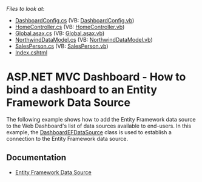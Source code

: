 <!-- default file list -->
*Files to look at*:

* [DashboardConfig.cs](./CS/WebDashboard_EFDataSource/App_Start/DashboardConfig.cs) (VB: [DashboardConfig.vb](./VB/WebDashboard_EFDataSource/App_Start/DashboardConfig.vb))
* [HomeController.cs](./CS/WebDashboard_EFDataSource/Controllers/HomeController.cs) (VB: [HomeController.vb](./VB/WebDashboard_EFDataSource/Controllers/HomeController.vb))
* [Global.asax.cs](./CS/WebDashboard_EFDataSource/Global.asax.cs) (VB: [Global.asax.vb](./VB/WebDashboard_EFDataSource/Global.asax.vb))
* [NorthwindDataModel.cs](./CS/WebDashboard_EFDataSource/Models/NorthwindDataModel.cs) (VB: [NorthwindDataModel.vb](./VB/WebDashboard_EFDataSource/Models/NorthwindDataModel.vb))
* [SalesPerson.cs](./CS/WebDashboard_EFDataSource/Models/SalesPerson.cs) (VB: [SalesPerson.vb](./VB/WebDashboard_EFDataSource/Models/SalesPerson.vb))
* [Index.cshtml](./CS/WebDashboard_EFDataSource/Views/Home/Index.cshtml)
<!-- default file list end -->
# ASP.NET MVC Dashboard - How to bind a dashboard to an Entity Framework Data Source


The following example shows how to add the Entity Framework data source to the Web Dashboard's list of data sources available to end-users. In this example, the [DashboardEFDataSource](https://docs.devexpress.com/Dashboard/DevExpress.DashboardCommon.DashboardEFDataSource) class is used to establish a connection to the Entity Framework data source.

## Documentation

- [Entity Framework Data Source](https://docs.devexpress.com/Dashboard/401432/web-dashboard/dashboard-backend/register-default-data-sources-for-the-aspnet-mvc-framework/entity-framework-data-source)
